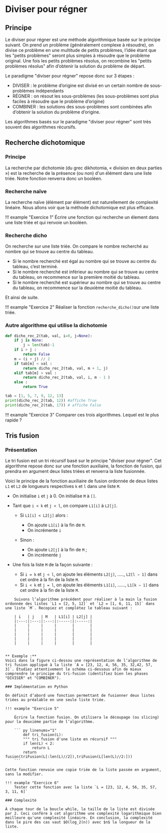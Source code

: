 # Diviser pour régner

## Principe

Le diviser pour régner est une méthode algorithmique basée sur le principe suivant. On prend un problème (généralement complexe à résoudre), on divise ce problème en une multitude de petits problèmes, l’idée étant que les "petits problèmes" seront plus simples à résoudre que le problème original. Une fois les petits problèmes résolus, on recombine les "petits problèmes résolus" afin d’obtenir la solution du problème de départ.

Le paradigme "diviser pour régner" repose donc sur 3 étapes :

* DIVISER : le problème d’origine est divisé en un certain nombre de sous-problèmes indépendants
* RÉGNER : on résout les sous-problèmes (les sous-problèmes sont plus faciles à résoudre que le problème d’origine)
* COMBINER : les solutions des sous-problèmes sont combinées afin d’obtenir la solution du problème d’origine.

Les algorithmes basés sur le paradigme "diviser pour régner" sont très souvent des algorithmes récursifs.

## Recherche dichotomique

### Principe

La recherche par dichotomie (du grec dikhotomia, « division en deux parties ») est la recherche de la présence (ou non) d'un élément dans une liste triée. Notre fonction renverra donc un booléen.

### Recherche naïve

La recherche naïve (élément par élément) est naturellement de complexité linéaire. Nous allons voir que la méthode dichotomique est plus efficace.

!!! example "Exercice 1"
  Écrire une fonction qui recherche un élement dans une liste triée et qui renvoie un booléen.

### Recherche dicho

On recherche sur une liste triée. On compare le nombre recherché au nombre qui se trouve au centre du tableau.

* Si le nombre recherché est égal au nombre qui se trouve au centre du tableau, c’est terminé.
* Si le nombre recherché est inférieur au nombre qui se trouve au centre du tableau, on recommence sur la première moitié du tableau.
* Si le nombre recherché est supérieur au nombre qui se trouve au centre du tableau, on recommence sur la deuxième moitié du tableau.

Et ainsi de suite.

!!! example "Exercice 2"
  Réaliser la fonction `recherche_dicho()`sur une liste triée.

### Autre algorithme qui utilise la dichotomie

``` py linenums="1"
def dicho_rec_2(tab, val, i=0, j=None): 
    if j is None:                        
        j = len(tab)-1
    if i > j :
        return False
    m = (i + j) // 2
    if tab[m] < val :
        return dicho_rec_2(tab, val, m + 1, j)
    elif tab[m] > val :
        return dicho_rec_2(tab, val, i, m - 1 )
    else :
        return True

tab = [1, 5, 7, 9, 12, 13]
print(dicho_rec_2(tab, 12)) #affiche True
print(dicho_rec_2(tab, 17)) # affiche False
```

!!! example "Exercice 3"
  Comparer ces trois algorithmes. Lequel est le plus rapide ?

## Tris fusion

### Présentation

Le tri fusion est un tri récursif basé sur le principe "diviser pour régner". Cet algorithme repose donc sur une fonction auxiliaire, la fonction de fusion, qui prendra en argument deux listes triées et renverra la liste fusionnée.

Voici le principe de la fonction auxiliaire de fusion ordonnée de deux listes `L1` et `L2` de longueurs respectives `k` et `l` dans une liste `M`.

* On initialise `i` et `j` à 0. On initialise `M` à `[]`.
* Tant que `i < k` et `j < l`, on compare `L1[i]` à `L2[j]`.
  
  * Si `L1[i] < L2[j]` alors :
  
    * On ajoute `L1[i]` à la fin de `M`.
    * On incrémente `i`
  
  * Sinon :

    * On ajoute `L2[j]` à la fin de `M` ;
    * On incrémente `j`

* Une fois la liste `M` de la façon suivante :
  
  * Si `i = k` et `j < l`, on ajoute les éléments `L2[j]`, ....., `L2[l − 1]` dans cet ordre à la fin de la liste `M`.
  * Si `i < k` et `j = l`, on ajoute les éléments `L1[i]`, ......, `L1[k − 1]` dans cet ordre à la fin de la liste `M`.
  
```example "Exercice 4"
    Suivons l’algorithme précédent pour réaliser à la main la fusion ordonnée des listes `L1 = [2, 5, 12]` et `L2 = [1, 6, 11, 15]` dans une liste `M`. Recopiez et complétez le tableau suivant :

    | i   | j   | M   | L1[i] | L2[j] |
    |:---:|:---:|:---:|:-----:|:-----:|
    |     |     |     |       |       |
    |     |     |     |       |       |
    |     |     |     |       |       |
    |     |     |     |       |       |
    |     |     |     |       |       |


** Exemple :**
Voici dans la figure ci-dessou une représentation de l’algorithme de tri fusion appliqué à la liste `A = [23, 12, 4, 56, 35, 32,42, 57, 3]`. Étudiez attentivement le schéma ci-dessous afin de mieux comprendre le principe du tri-fusion (identifiez bien les phases "DIVISER" et "COMBINER").

### Implémentation en Python

On définit d’abord une fonction permettant de fusionner deux listes triées au préalable en une seule liste triée.

!!! example "Exercice 5"

    Écrire la fonction fusion. On utilisera le découpage (ou slicing) pour la deuxième partie de l’algorithme.

    ``` py linenums="1"
        def tri_fusion(L):
        """ tri fusion d'une liste en récursif """
        if len(L) < 2:
            return L
        return fusion(triFusion(L[:len(L)//2]),triFusion(L[len(L)//2:]))
    ```

Cette fonction renvoie une copie triée de la liste passée en argument, sans la modifier.

!!! example "Exercice 6"
    Tester cette fonction avec la liste `L = [23, 12, 4, 56, 35, 57, 3, 11, 6]`

### Complexité

À chaque tour de la boucle while, la taille de la liste est divisée par 2. Ceci confère à cet algorithme une complexité logarithmique bien meilleure qu'une complexité linéaire. En conclusion, la complexité dans le pire des cas vaut $O(log_2(n)) avec $n$ la longueur de la liste.
